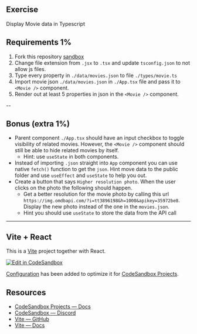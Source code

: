 ## Exercise

Display Movie data in Typescript


## Requirements 1%

1. Fork this repository [sandbox](https://codesandbox.io/p/sandbox/1-typescript-exercise-1-mthiov)
2. Change file extension from `.jsx` to  `.tsx` and update `tsconfig.json` to not allow js files.
3. Type every property in `./data/movies.json` to file `./types/movie.ts`
4. Import movie json `./data/movies.json` in `./App.tsx` file and pass it to `<Movie />` component.
5. Render out at least 5 properties in json in the `<Movie />` component.

--

## Bonus (extra 1%)


- Parent component `./App.tsx` should have an input checkbox to toggle visibility of related movies. However, the `<Movie />` component should still be able to hide related movies by itself.
  - Hint: use `useState` in both components.
- Instead of importing `.json` straight into `App` component you can use native `fetch()` function to get the `json`. Hint move data to the public folder and use `useEffect` and `useState` to help you out.
- Create a button that says `Higher resolution photo`. When the user clicks on the photo the following should happen. 
  - Get a better resolution for the movie photo by calling this url `https://img.omdbapi.com/?i=tt3896198&h=1000&apikey=35972be8`. Display the new photo instead of the one in the `movies.json`.
  - Hint you should use `useState` to store the data from the API call

------------------------------------------------------------------------------------------

## Vite + React

This is a [Vite](https://vitejs.dev) project together with React.

[![Edit in CodeSandbox](https://assets.codesandbox.io/github/button-edit-lime.svg)](https://codesandbox.io/p/github/codesandbox/codesandbox-template-vite-react/main)

[Configuration](https://codesandbox.io/docs/projects/learn/setting-up/tasks) has been added to optimize it for [CodeSandbox Projects](https://codesandbox.io/p/dashboard).

## Resources

- [CodeSandbox Projects — Docs](https://codesandbox.io/docs/projects)
- [CodeSandbox — Discord](https://discord.gg/Ggarp3pX5H)
- [Vite — GitHub](https://github.com/vitejs/vite)
- [Vite — Docs](https://vitejs.dev/guide/)
